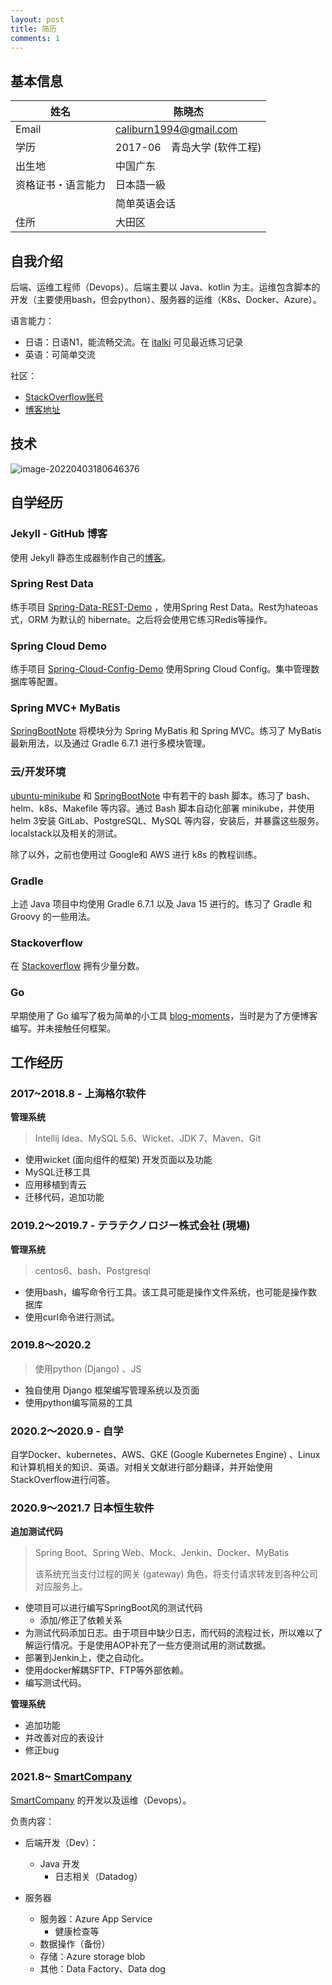 ```yaml
---
layout: post
title: 简历
comments: 1
---
```


## 基本信息

| 姓名               | 陈晓杰                       |
| ------------------ | ---------------------------- |
| Email              | caliburn1994@gmail.com       |
| 学历               | 2017-06　青岛大学 (软件工程) |
| 出生地             | 中国广东                     |
| 资格证书・语言能力 | 日本語一級                   |
|                    | 简单英语会话                 |
| 住所               | 大田区                       |



## 自我介绍

后端、运维工程师（Devops）。后端主要以 Java、kotlin 为主。运维包含脚本的开发（主要使用bash，但会python）、服务器的运维（K8s、Docker、Azure）。

语言能力：

- 日语：日语N1，能流畅交流。在 [italki](https://www.italki.com/user/3179263) 可见最近练习记录
- 英语：可简单交流

社区：

- [StackOverflow账号](https://stackoverflow.com/users/4883754/kyakya)
- [博客地址](https://kyakya.icu/tags)



## 技术

![image-20220403180646376](https://raw.githubusercontent.com/caliburn1994-2/caliburn1994-image/main/images/image-20220403180646376.png)

## 自学经历

### Jekyll - GitHub 博客

使用 Jekyll 静态生成器制作自己的[博客](https://github.com/caliburn1994/caliburn1994.github.io)。

### Spring Rest Data

练手项目 [Spring-Data-REST-Demo](https://github.com/caliburn1994/Spring-Data-REST-Demo) ，使用Spring Rest Data。Rest为hateoas式，ORM 为默认的 hibernate。之后将会使用它练习Redis等操作。

### Spring Cloud Demo

练手项目 [Spring-Cloud-Config-Demo](https://github.com/caliburn1994/Spring-Cloud-Config-Demo) 使用Spring Cloud Config。集中管理数据库等配置。

### Spring MVC+ MyBatis

[SpringBootNote](https://github.com/caliburn1994/SpringBootNote) 将模块分为 Spring MyBatis 和 Spring MVC。练习了 MyBatis 最新用法，以及通过 Gradle 6.7.1 进行多模块管理。

### 云/开发环境

[ubuntu-minikube](https://github.com/caliburn1994/ubuntu-minikube) 和 [SpringBootNote](https://github.com/caliburn1994/SpringBootNote) 中有若干的 bash 脚本。练习了 bash、helm、k8s、Makefile 等内容。通过 Bash 脚本自动化部署 minikube，并使用 helm 3安装 GitLab、PostgreSQL、MySQL 等内容，安装后，并暴露这些服务。localstack以及相关的测试。

除了以外，之前也使用过 Google和 AWS 进行 k8s 的教程训练。

### Gradle

上述 Java 项目中均使用 Gradle 6.7.1 以及 Java 15 进行的。练习了 Gradle 和 Groovy 的一些用法。

### Stackoverflow

在 [Stackoverflow](https://stackoverflow.com/users/4883754/kyakya ) 拥有少量分数。

### Go

早期使用了 Go 编写了极为简单的小工具 [blog-moments](https://github.com/caliburn1994/blog-moments)，当时是为了方便博客编写。并未接触任何框架。

## 工作经历

### 2017~2018.8 - 上海格尔软件

**管理系统**

> Intellij Idea、MySQL 5.6、Wicket、JDK 7、Maven、Git

- 使用wicket (面向组件的框架) 开发页面以及功能
- MySQL迁移工具
- 应用移植到青云
- 迁移代码，追加功能

### 2019.2～2019.7 - テラテクノロジー株式会社 (現場)

**管理系统**

> centos6、bash、Postgresql

- 使用bash，编写命令行工具。该工具可能是操作文件系统，也可能是操作数据库
- 使用curl命令进行测试。

### 2019.8～2020.2

> 使用python (Django) 、JS

- 独自使用 Django 框架编写管理系统以及页面
- 使用python编写简易的工具

### 2020.2～2020.9 - 自学

自学Docker、kubernetes、AWS、GKE (Google Kubernetes Engine) 、Linux和计算机相关的知识、英语。对相关文献进行部分翻译，并开始使用StackOverflow进行问答。

### 2020.9～2021.7 日本恒生软件

**追加测试代码**

> Spring Boot、Spring Web、Mock、Jenkin、Docker、MyBatis
>
> 该系统充当支付过程的网关 (gateway) 角色，将支付请求转发到各种公司对应服务上。

- 使项目可以进行编写SpringBoot风的测试代码
  - 添加/修正了依赖关系
- 为测试代码添加日志。由于项目中缺少日志，而代码的流程过长，所以难以了解运行情况。于是使用AOP补充了一些方便测试用的测试数据。
- 部署到Jenkin上，使之自动化。
- 使用docker解耦SFTP、FTP等外部依赖。
- 编写测试代码。

**管理系统**

- 追加功能
- 并改善对应的表设计
- 修正bug

### 2021.8~ [SmartCompany](https://smartcompany.jp/)

 [SmartCompany](https://smartcompany.jp/) 的开发以及运维（Devops）。

负责内容：

- 后端开发（Dev）：
  - Java 开发
    - 日志相关（Datadog）

- 服务器 
  - 服务器：Azure App Service
    - 健康检查等
  - 数据操作（备份）
  - 存储：Azure storage blob
  - 其他：Data Factory、Data dog
